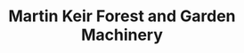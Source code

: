 ---
title: "Martin Keir Forest and Garden Machinery"
url: /galgate/martin-keir-forest-and-garden-machinery/
shop: hardware
---